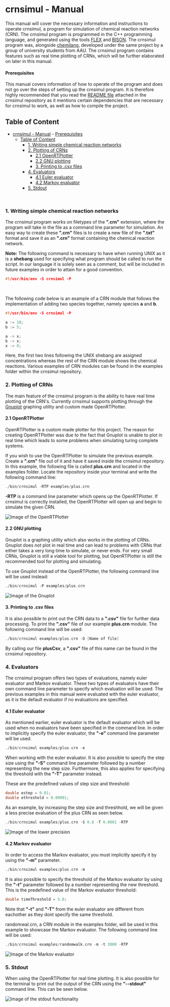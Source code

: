 # crnsimul - Manual
This manual will cover the necessary information and instructions to operate crnsimul, a program for simulation of chemical reaction networks (CRN). The crnsimul program is programmed in the C++ programming language, and generated using the tools [FLEX](https://github.com/westes/flex/) and [BISON](https://github.com/westes/flex/). 
The crnsimul program was, alongside [chemilang](https://github.com/RasmusRendal/chemilang), developed under the same project by a group of university students from AAU.
The crnsimul program contains features such as real time plotting of CRNs, which will be further elaborated on later in this manual.

#### Prerequisites
This manual covers information of how to operate of the program and does not go over the steps of setting up the crnsimul program. It is therefore highly recommended that you read the [README file](https://github.com/RasmusRendal/crnsimul/blob/milestone/1.0/README.md) attached in the crnsimul repository as it mentions certain dependencies that are necessary for crnsimul to work, as well as how to compile the project.

## Table of Content

- [crnsimul - Manual](#crnsimul---manual)
      - [Prerequisites](#prerequisites)
  - [Table of Content](#table-of-content)
    - [1. Writing simple chemical reaction networks](#1-writing-simple-chemical-reaction-networks)
    - [2. Plotting of CRNs](#2-plotting-of-crns)
      - [2.1 OpenRTPlotter](#21-openrtplotter)
      - [2.2 GNU plotting](#22-gnu-plotting)
      - [3. Printing to .csv files](#3-printing-to-csv-files)
    - [4. Evaluators](#4-evaluators)
      - [4.1 Euler evaluator](#41-euler-evaluator)
      - [4.2 Markov evaluator](#42-markov-evaluator)
    - [5. Stdout](#5-stdout)
<br />

### 1. Writing simple chemical reaction networks
The crnsimul program works on filetypes of the **".crn"** extension, where the program will take in the file as a command line parameter for simulation. 
An easy way to create these **".crn"** files is to create a new file of the **".txt"** format and save it as an **".crn"** format containing the chemical reaction network.

**Note:**
The following command is necessary to have when running UNIX as it is a **shebang** used for specifying what program should be called to run the script. In our language it is solely seen as a comment, but will be included in future examples in order to attain for a good convention.
``` c++
#!/usr/bin/env -S crnsimul -P 
```
<br />

The following code below is an example of a CRN module that follows the implementation of adding two species together, namely species **a** and **b**. 

``` c++
#!/usr/bin/env -S crnsimul -P 

a := 10;
b := 5;

a -> x;
b -> x;
x -> 0;
```
Here, the first two lines following the UNIX shebang are assigned concentrations whereas the rest of the CRN module shows the chemical reactions.
Various examples of CRN modules can be found in the examples folder within the crnsimul repository. 

### 2. Plotting of CRNs 
The main feature of the crnsimul program is the ability to have real time plotting of the CRN's. Currently crnsimul supports plotting through the [Gnuplot](http://www.gnuplot.info) graphing utility and custom made OpenRTPlotter. 

#### 2.1 OpenRTPlotter
OpenRTPlotter is a custom made plotter for this project. The reason for creating OpenRTPlotter was due to the fact that Gnuplot is unable to plot in real time which leads to some problems when simulating turing complete systems.

If you wish to use the OpenRTPlotter to simulate the previous example. Create a **".crn"** file out of it and have it saved inside the crnsimul repository. In this example, the following file is called **plus.crn** and located in the examples folder. Locate the repository inside your terminal and write the following command line:
```c++
./bin/crnsimul -RTP examples/plus.crn
```
**-RTP** is a command line parameter which opens up the OpenRTPlotter. If crnsimul is correctly installed, the OpenRTPlotter will open up and begin to simulate the given CRN.

![Image of the OpenRTPlotter](https://github.com/RasmusRendal/crnsimul/blob/milestone/1.0/documentation/Pictures/AdditionExample.gif)
#### 2.2 GNU plotting 
Gnuplot is a graphing utility which also works in the plotting of CRNs. Gnuplot does not plot in real time and can lead to problems with CRNs that either takes a very long time to simulate, or never ends. For very small CRNs, Gnuplot is still a viable tool for plotting, but OpenRTPlotter is still the recommended tool for plotting and simulating.

To use Gnuplot instead of the OpenRTPlotter, the following command line will be used instead:
```c++
./bin/crnsimul -P examples/plus.crn
```
![Image of the Gnuplot](https://puu.sh/FKhhd/ef382aa6ed.png)

#### 3. Printing to .csv files
It is also possible to print out the CRN data to a **".csv"** file for further data processing. To print the **".csv"** file of our example **plus.crn** module. The following command line will be used:

```c++
./bin/crnsimul examples/plus.crn -O [Name of file]
```
By calling our file **plusCsv**, a **".csv"** file of this name can be found in the crnsimul repository. 

### 4. Evaluators
The crnsimul program offers two types of evaluations, namely euler evaluator and Markov evaluator. These two types of evaluators have their own command line parameter to specify which evaluation will be used. The previous examples in this manual were evaluated with the euler evaluator, as it is the default evaluator if no evaluations are specified. 


#### 4.1 Euler evaluator
As mentioned earlier, euler evaluator is the default evaluator which will be used when no evaluators have been specified in the command line. 
In order to implicitly specify the euler evaluator, the **"-e"** command line parameter will be used.  
```c++
./bin/crnsimul examples/plus.crn -e
```
When working with the euler evaluator. It is also possible to specify the step size using the **"-S"** command line parameter followed by a number representing the new step size. Furthermore, this also applies for specifying the threshold with the **"-T"** parameter instead.

These are the predefined values of step size and threshold:
```c++
double estep = 0.01;
double ethreshold = 0.00001;
```

As an example, by increasing the step size and threshhold, we will be given a less precise evaluation of the plus CRN as seen below.
```c++
./bin/crnsimul examples/plus.crn -S 0.8 -T 0.0001 -RTP
```
![Image of the lower precision](https://puu.sh/FKj7i/7d890f8696.png)

#### 4.2 Markov evaluator
In order to access the Markov evaluator, you must implicitly specify it by using the **"-m"** parameter.

```c++
./bin/crnsimul examples/plus.crn -m
```
It is also possible to specify the threshold of the Markov evaluator by using the **"-t"** parameter followed by a number representing the new threshold. 
This is the predefined value of the Markov evaluator threshold:
```c++
double timeThreshold = 5.0;
```

Note that **"-t"** and **"-T"** from the euler evaluator are different from eachother as they dont specify the same threshold.

randomwal.crn, a CRN module in the examples folder, will be used in this example to showcase the Markov evaluator. The following command line will be used:

```c++
./bin/crnsimul examples/randomwalk.crn -m -t 3000 -RTP
```
![Image of the Markov evaluator](https://github.com/RasmusRendal/crnsimul/blob/milestone/1.0/documentation/Pictures/RandomWalkExample.gif)

### 5. Stdout
When using the OpenRTPlotter for real time plotting. It is also possible for the terminal to print out the output of the CRN using the **"--stdout"** command line. This can be seen below.

![Image of the stdout functionality](https://puu.sh/FKjuK/f8623ae265.jpg)
